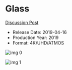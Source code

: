 # Glass

[Discussion Post](https://www.avsforum.com/threads/bass-eq-for-filtered-movies.2995212/post-57855716)

* Release Date: 2019-04-16
* Production Year: 2019
* Format: 4K/UHD/ATMOS

![img 0](https://i.imgur.com/KUL87tr.jpg)

![img 1](https://i.imgur.com/yI3VY9T.jpg)

